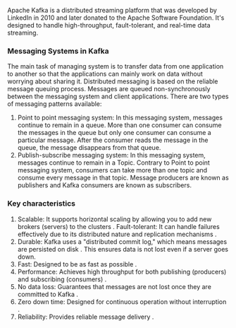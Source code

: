 Apache Kafka is a distributed streaming platform that was developed by LinkedIn in 2010 and later donated to the Apache Software Foundation. It's designed to handle high-throughput, fault-tolerant, and real-time data streaming.

### Messaging Systems in Kafka

The main task of managing system is to transfer data from one application to another so that the applications can mainly work on data without worrying about sharing it.
Distributed messaging is based on the reliable message queuing process. Messages are queued non-synchronously between the messaging system and client applications.
There are two types of messaging patterns available:

1. Point to point messaging system: 
    In this messaging system, messages continue to remain in a queue. More than one consumer can consume the messages in the queue but only one consumer can consume a particular message. After the consumer reads the message in the queue, the message disappears from that queue.
2. Publish-subscribe messaging system:
    In this messaging system, messages continue to remain in a Topic. Contrary to Point to point messaging system, consumers can take more than one topic and consume every message in that topic. Message producers are known as publishers and Kafka consumers are known as subscribers.


### Key characteristics

   1. Scalable: It supports horizontal scaling by allowing you to add new brokers (servers) to the clusters .
   Fault-tolerant: It can handle failures effectively due to its distributed nature and replication mechanisms .
   2. Durable: Kafka uses a "distributed commit log," which means messages are persisted on disk . This ensures data is not lost even if a server goes down.
   3. Fast: Designed to be as fast as possible .
   4. Performance: Achieves high throughput for both publishing (producers) and subscribing (consumers) .
   5. No data loss: Guarantees that messages are not lost once they are committed to Kafka .
   6. Zero down time: Designed for continuous operation without interruption .
   7. Reliability: Provides reliable message delivery .

